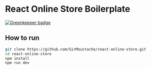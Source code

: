 # React Online Store Boilerplate

[![Greenkeeper badge](https://badges.greenkeeper.io/SirMoustache/react-online-store.svg)](https://greenkeeper.io/)

## How to run
```bash
git clone https://github.com/SirMoustache/react-online-store.git
cd react-online-store
npm install
npm run dev
```